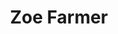 ---
layout: home
title: Zoe Farmer
landing-title: 'Zoe Farmer'
description: null
image: null
author: null
show_tile: false
---